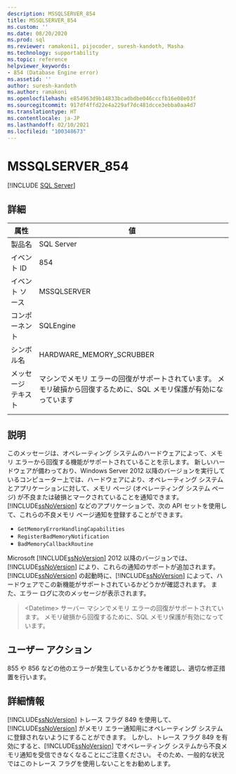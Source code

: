 ```yaml
---
description: MSSQLSERVER_854
title: MSSQLSERVER_854
ms.custom: ''
ms.date: 08/20/2020
ms.prod: sql
ms.reviewer: ramakoni1, pijocoder, suresh-kandoth, Masha
ms.technology: supportability
ms.topic: reference
helpviewer_keywords:
- 854 (Database Engine error)
ms.assetid: ''
author: suresh-kandoth
ms.author: ramakoni
ms.openlocfilehash: e854963d9b14833bcadbdbe046cccfb16e08e03f
ms.sourcegitcommit: 917df4ffd22e4a229af7dc481dcce3ebba0aa4d7
ms.translationtype: HT
ms.contentlocale: ja-JP
ms.lasthandoff: 02/10/2021
ms.locfileid: "100348673"
---
```

# <a name="mssqlserver_854"></a>MSSQLSERVER_854
 [!INCLUDE [SQL Server](../../includes/applies-to-version/sqlserver.md)]

## <a name="details"></a>詳細

|属性|値|
|---|---|
|製品名|SQL Server|
|イベント ID|854|
|イベント ソース|MSSQLSERVER|
|コンポーネント|SQLEngine|
|シンボル名|HARDWARE_MEMORY_SCRUBBER|
|メッセージ テキスト|マシンでメモリ エラーの回復がサポートされています。 メモリ破損から回復するために、SQL メモリ保護が有効になっています|
||

## <a name="explanation"></a>説明

このメッセージは、オペレーティング システムのハードウェアによって、メモリ エラーから回復する機能がサポートされていることを示します。 新しいハードウェアが備わっており、Windows Server 2012 以降のバージョンを実行しているコンピューター上では、ハードウェアにより、オペレーティング システムとアプリケーションに対して、メモリ ページ (オペレーティング システム ページ) が不良または破損とマークされていることを通知できます。 [!INCLUDE[ssNoVersion](../../includes/ssnoversion-md.md)] などのアプリケーションで、次の API セットを使用して、これらの不良メモリ ページ通知を登録することができます。

- `GetMemoryErrorHandlingCapabilities`
- `RegisterBadMemoryNotification`
- `BadMemoryCallbackRoutine`

Microsoft [!INCLUDE[ssNoVersion](../../includes/ssnoversion-md.md)] 2012 以降のバージョンでは、[!INCLUDE[ssNoVersion](../../includes/ssnoversion-md.md)] により、これらの通知のサポートが追加されます。 [!INCLUDE[ssNoVersion](../../includes/ssnoversion-md.md)] の起動時に、[!INCLUDE[ssNoVersion](../../includes/ssnoversion-md.md)] によって、ハードウェアでこの新機能がサポートされているかどうかが確認されます。 また、エラー ログに次のメッセージが表示されます。

> \<Datetime> サーバー マシンでメモリ エラーの回復がサポートされています。 メモリ破損から回復するために、SQL メモリ保護が有効になっています。

## <a name="user-action"></a>ユーザー アクション

855 や 856 などの他のエラーが発生しているかどうかを確認し、適切な修正措置を行います。

## <a name="more-information"></a>詳細情報

[!INCLUDE[ssNoVersion](../../includes/ssnoversion-md.md)] トレース フラグ 849 を使用して、[!INCLUDE[ssNoVersion](../../includes/ssnoversion-md.md)] がメモリ エラー通知用にオペレーティング システムに登録されないようにすることができます。 しかし、トレース フラグ 849 を有効にすると、[!INCLUDE[ssNoVersion](../../includes/ssnoversion-md.md)] でオペレーティング システムから不良メモリ通知を受信できなくなることにご注意ください。 そのため、一般的な状況ではこのトレース フラグを使用しないことをお勧めします。
